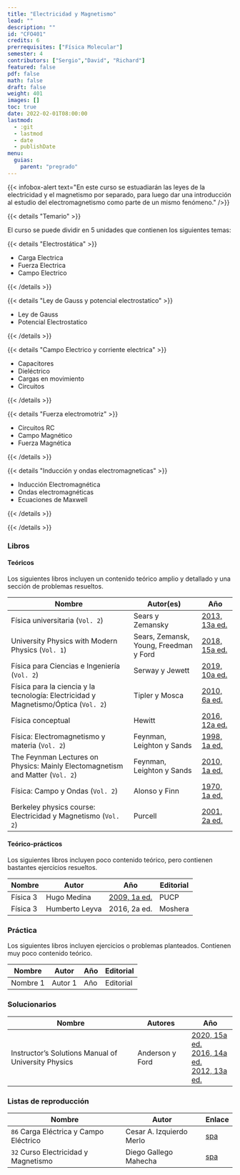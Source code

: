 ```yaml
---
title: "Electricidad y Magnetismo"
lead: ""
description: ""
id: "CFO401"
credits: 6
prerrequisites: ["Física Molecular"]
semester: 4
contributors: ["Sergio","David", "Richard"]
featured: false
pdf: false
math: false
draft: false
weight: 401
images: []
toc: true
date: 2022-02-01T08:00:00
lastmod:
  - :git
  - lastmod
  - date
  - publishDate
menu:
  guias:
    parent: "pregrado"
---
```


{{< infobox-alert text="En este curso se estuadiarán las leyes de la electricidad y el magnetismo por separado, para luego dar una introducción al estudio del electromagnetismo como parte de un mismo fenómeno." />}}

{{< details "Temario" >}}

El curso se puede dividir en 5 unidades que contienen los siguientes temas:

{{< details "Electrostática" >}}

* Carga Electrica
* Fuerza Electrica
* Campo Electrico

{{< /details >}}

{{< details "Ley de Gauss y potencial electrostatico" >}}

* Ley de Gauss
* Potencial Electrostatico

{{< /details >}}

{{< details "Campo Electrico y corriente electrica" >}}

* Capacitores
* Dieléctrico
* Cargas en movimiento
* Circuitos

{{< /details >}}

{{< details "Fuerza electromotriz" >}}

* Circuitos RC
* Campo Magnético
* Fuerza Magnética

{{< /details >}}

{{< details "Inducción y ondas electromagneticas" >}}

* Inducción Electromagnética
* Ondas electromagnéticas
* Ecuaciones de Maxwell

{{< /details >}}

{{< /details >}}

### Libros

#### Teóricos

Los siguientes libros incluyen un contenido teórico amplio y detallado y una sección de problemas resueltos.

| Nombre | Autor(es) | Año |
| ------ | --------- | --- |
| Física universitaria (`Vol. 2`) | Sears y Zemansky | [2013, 13a ed.](https://drive.google.com/file/d/1puVOXtBmOcv39ofGaBzsSL4KOWikucjN/view?usp=share_link) | Pearson Education |
| University Physics with Modern Physics (`Vol. 1`) | Sears, Zemansk, Young, Freedman y Ford | [2018, 15a ed.](https://drive.google.com/file/d/1yU6FqUGpo8wGdZDqE_EH36JtkUhuSW8t/view?usp=share_link) | Pearson Education |
| Física para Ciencias e Ingeniería (`Vol. 2`) | Serway y Jewett | [2019, 10a ed.](https://drive.google.com/file/d/1wqMBmmOet8VcZ6omxJgR13EjQI_mDY2J/view?usp=share_link) | Cengage Learning |
| Física para la ciencia y la tecnología: Electricidad y Magnetismo/Óptica (`Vol. 2`) | Tipler y Mosca | [2010, 6a ed.](https://drive.google.com/file/d/1dM9agzPNNjcTDgPPg7cOiPGtaTZIIf59/view?usp=share_link) | Reverté |
| Física conceptual | Hewitt | [2016, 12a ed.](https://drive.google.com/file/d/1ukRMKXK7_zGL4SvI4ESA3o1YHWbcGBqq/view?usp=sharing) | Pearson Education |
| Física: Electromagnetismo y materia (`Vol. 2`) | Feynman, Leighton y Sands | [1998, 1a ed.](https://drive.google.com/file/d/1sAhD-7JuiEXwoRn8KkGcGnyaPeDzd_kW/view?usp=share_link) | Addison Wesley Longman |
| The Feynman Lectures on Physics: Mainly Electomagnetism and Matter (`Vol. 2`) | Feynman, Leighton y Sands | [2010, 1a ed.](https://drive.google.com/file/d/12wK-fqzWgVjDsRpnv26tpezckOaeQKr9/view?usp=share_link) | Basic Books |
| Física: Campo y Ondas (`Vol. 2`) | Alonso y Finn | [1970, 1a ed.](https://drive.google.com/file/d/1QNfBDcHFaOyldGrvjrccxFVzHR_zh0N7/view?usp=share_link) | Fondo Educativo Interamericano |
| Berkeley physics course: Electricidad y Magnetismo (`Vol. 2`) | Purcell | [2001, 2a ed.](https://drive.google.com/file/d/1sqw0_fZz8uUOvFANhAdITeu3d4zemXZ6/view?usp=share_link) | Reverté

#### Teórico-prácticos

Los siguientes libros incluyen poco contenido teórico, pero contienen bastantes ejercicios resueltos.

| Nombre | Autor | Año | Editorial |
| ------ | ----- | --- | --------- |
| Física 3 | Hugo Medina | [2009, 1a ed.](https://drive.google.com/file/d/1zKBLs7HDcOiW3n3tzHhqCaexgRy41jtd/view?usp=share_link) | PUCP |
| Física 3 | Humberto Leyva | 2016, 2a ed. | Moshera |

### Práctica

Los siguientes libros incluyen ejercicios o problemas planteados. Contienen muy poco contenido teórico.

| Nombre | Autor | Año | Editorial |
| ------ | ----- | --- | --------- |
| Nombre 1 | Autor 1 | Año | Editorial |

### Solucionarios

| Nombre | Autores | Año |
| ------ | ------- | --- |
| Instructor’s Solutions Manual of University Physics | Anderson y Ford | [2020, 15a ed.](https://drive.google.com/file/d/161WErNH3w7xqLJy-jknVnOTTeoBkPzcg/view?usp=share_link)<br> [2016, 14a ed.](https://drive.google.com/file/d/1gfLZUigsfOLcsJUSvNt_3x_su-Qh6epg/view?usp=share_link)<br>[2012, 13a ed.](https://drive.google.com/file/d/1H4SZh2G4Co51CYEjp09JJ0vVpndKVS7f/view?usp=share_link) | Pearson Education |

### Listas de reproducción

| Nombre | Autor | Enlace |
| ------ | ----- | ------ |
| ```86``` Carga Eléctrica y Campo Eléctrico | Cesar A. Izquierdo Merlo | [spa](https://www.youtube.com/playlist?list=PLgeh_RfSoZhK6FbqP33mXtI7gV2zvhGne) |
| ```32``` Curso Electricidad y Magnetismo | Diego Gallego Mahecha | [spa](https://www.youtube.com/playlist?list=PLDUN2fhgBC195McyOxzy7bN3DyWF4iZo1) |
